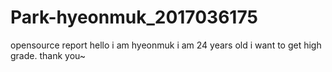 # Park-hyeonmuk_2017036175
opensource report
hello i am hyeonmuk
i am 24 years old
i want to get high grade.
thank you~
